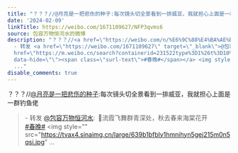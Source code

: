 ```yaml
---
title: "？？？//@月亮是一把悲伤的种子:每次镜头切全景看到一排威亚，我就担心上面是一群钓鱼佬 - 转发 @包容万物恒河水:&ensp;\U0001F53B流霞飞舞群青深处，秋去春来海棠花开..."
date: '2024-02-09'
linkTitle: https://weibo.com/1671109627/NFP3qvms6
source: 包容万物恒河水的微博
description: "？？？//<a href=\"https://weibo.com/n/%E6%9C%88%E4%BA%AE%E6%98%AF%E4%B8%80%E6%8A%8A%E6%82%B2%E4%BC%A4%E7%9A%84%E7%A7%8D%E5%AD%90\">@月亮是一把悲伤的种子</a>:每次镜头切全景看到一排威亚，我就担心上面是一群钓鱼佬<br><blockquote>
  - 转发 <a href=\"https://weibo.com/1671109627\" target=\"_blank\">@包容万物恒河水</a>: \U0001F53B流霞飞舞群青深处，秋去春来海棠花开<br><a
  href=\"https://m.weibo.cn/search?containerid=231522type%3D1%26t%3D10%26q%3D%23%E6%98%A5%E6%99%9A%23&amp;extparam=%23%E6%98%A5%E6%99%9A%23\"
  data-hide=\"\"><span class=\"surl-text\">#春晚#</span></a> <img style=\"\" src=\"https://tvax4.sinaimg.cn/large/639b1bfbly1hmnihyn5gej215m0n5qsi.jpg\"
  ..."
disable_comments: true
---
```

？？？//<a href="https://weibo.com/n/%E6%9C%88%E4%BA%AE%E6%98%AF%E4%B8%80%E6%8A%8A%E6%82%B2%E4%BC%A4%E7%9A%84%E7%A7%8D%E5%AD%90">@月亮是一把悲伤的种子</a>:每次镜头切全景看到一排威亚，我就担心上面是一群钓鱼佬<br><blockquote> - 转发 <a href="https://weibo.com/1671109627" target="_blank">@包容万物恒河水</a>: 🔻流霞飞舞群青深处，秋去春来海棠花开<br><a href="https://m.weibo.cn/search?containerid=231522type%3D1%26t%3D10%26q%3D%23%E6%98%A5%E6%99%9A%23&amp;extparam=%23%E6%98%A5%E6%99%9A%23" data-hide=""><span class="surl-text">#春晚#</span></a> <img style="" src="https://tvax4.sinaimg.cn/large/639b1bfbly1hmnihyn5gej215m0n5qsi.jpg" ...